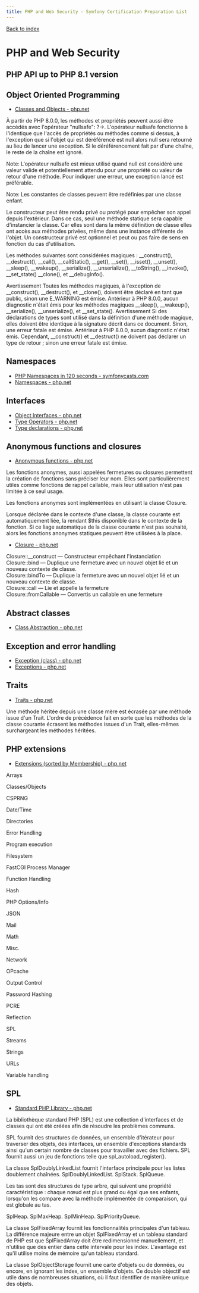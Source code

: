 ```yaml
---
title: PHP and Web Security - Symfony Certification Preparation List
---
```

[Back to index](../readme.md#table-of-contents)

# PHP and Web Security

## PHP API up to PHP 8.1 version

## Object Oriented Programming
- [Classes and Objects - php.net](http://php.net/manual/en/language.oop5.php)

À partir de PHP 8.0.0, les méthodes et propriétés peuvent aussi être accédés avec l'opérateur "nullsafe": ?->. L'opérateur nullsafe fonctionne à l'identique que l'accès de propriétés ou méthodes comme si dessus, à l'exception que si l'objet qui est déréférencé est null alors null sera retourné au lieu de lancer une exception. Si le déréférencement fait par d'une chaîne, le reste de la chaîne est ignoré.

Note:
L'opérateur nullsafe est mieux utilisé quand null est considéré une valeur valide et potentiellement attendu pour une propriété ou valeur de retour d'une méthode. Pour indiquer une erreur, une exception lancé est préférable.

Note:
Les constantes de classes peuvent être redéfinies par une classe enfant.

Le constructeur peut être rendu privé ou protégé pour empêcher son appel depuis l'extérieur. Dans ce cas, seul une méthode statique sera capable d'instancier la classe. Car elles sont dans la même définition de classe elles ont accès aux méthodes privées, même dans une instance différente de l'objet. Un constructeur privé est optionnel et peut ou pas faire de sens en fonction du cas d'utilisation.


Les méthodes suivantes sont considérées magiques : __construct(), __destruct(), __call(), __callStatic(), __get(), __set(), __isset(), __unset(), __sleep(), __wakeup(), __serialize(), __unserialize(), __toString(), __invoke(), __set_state() __clone(), et __debugInfo().

Avertissement
Toutes les méthodes magiques, à l'exception de __construct(), __destruct(), et __clone(), doivent être déclaré en tant que public, sinon une E_WARNING est émise. Antérieur à PHP 8.0.0, aucun diagnostic n'était émis pour les méthodes magiques __sleep(), __wakeup(), __serialize(), __unserialize(), et __set_state().
Avertissement
Si des déclarations de types sont utilisé dans la définition d'une méthode magique, elles doivent être identique à la signature décrit dans ce document. Sinon, une erreur fatale est émise. Antérieur à PHP 8.0.0, aucun diagnostic n'était émis. Cependant, __construct() et __destruct() ne doivent pas déclarer un type de retour ; sinon une erreur fatale est émise.

## Namespaces
- [PHP Namespaces in 120 seconds - symfonycasts.com](https://symfonycasts.com/screencast/php-namespaces-in-120-seconds)
- [Namespaces - php.net](http://php.net/manual/en/language.namespaces.php)

## Interfaces
- [Object Interfaces - php.net](http://php.net/manual/en/language.oop5.interfaces.php)
- [Type Operators - php.net](http://php.net/manual/en/language.operators.type.php)
- [Type declarations - php.net](http://php.net/manual/en/functions.arguments.php#functions.arguments.type-declaration)

## Anonymous functions and closures
- [Anonymous functions - php.net](http://php.net/manual/en/functions.anonymous.php)

Les fonctions anonymes, aussi appelées fermetures ou closures permettent la création de fonctions sans préciser leur nom. Elles sont particulièrement utiles comme fonctions de rappel callable, mais leur utilisation n'est pas limitée à ce seul usage.

Les fonctions anonymes sont implémentées en utilisant la classe Closure.

Lorsque déclarée dans le contexte d'une classe, la classe courante est automatiquement liée, la rendant $this disponible dans le contexte de la fonction. Si ce liage automatique de la classe courante n'est pas souhaité, alors les fonctions anonymes statiques peuvent être utilisées à la place.

- [Closure - php.net](http://php.net/manual/en/class.closure.php)

Closure::__construct — Constructeur empêchant l'instanciation  
Closure::bind — Duplique une fermeture avec un nouvel objet lié et un nouveau contexte de classe.  
Closure::bindTo — Duplique la fermeture avec un nouvel objet lié et un nouveau contexte de classe.   
Closure::call — Lie et appelle la fermeture  
Closure::fromCallable — Convertis un callable en une fermeture  

## Abstract classes
- [Class Abstraction - php.net](http://php.net/manual/en/language.oop5.abstract.php)

## Exception and error handling
- [Exception (class) - php.net](http://php.net/manual/en/class.exception.php)
- [Exceptions - php.net](http://php.net/manual/fr/language.exceptions.php)

## Traits
- [Traits - php.net](http://php.net/manual/fr/language.oop5.traits.php)

Une méthode héritée depuis une classe mère est écrasée par une méthode issue d'un Trait. L'ordre de précédence fait en sorte que les méthodes de la classe courante écrasent les méthodes issues d'un Trait, elles-mêmes surchargeant les méthodes héritées.

## PHP extensions
- [Extensions (sorted by Membership) - php.net](http://php.net/manual/en/extensions.membership.php)

Arrays

Classes/Objects

CSPRNG

Date/Time

Directories

Error Handling

Program execution

Filesystem

FastCGI Process Manager

Function Handling

Hash

PHP Options/Info

JSON

Mail

Math

Misc.

Network

OPcache

Output Control

Password Hashing

PCRE

Reflection

SPL

Streams

Strings

URLs

Variable handling

## SPL
- [Standard PHP Library - php.net](http://php.net/book.spl)

La bibliothèque standard PHP (SPL) est une collection d'interfaces et de classes qui ont été créées afin de résoudre les problèmes communs.

SPL fournit des structures de données, un ensemble d'itérateur pour traverser des objets, des interfaces, un ensemble d'exceptions standards ainsi qu'un certain nombre de classes pour travailler avec des fichiers. SPL fournit aussi un jeu de fonctions telle que spl_autoload_register().

La classe SplDoublyLinkedList fournit l'interface principale pour les listes doublement chaînées.
SplDoublyLinkedList. 
SplStack. 
SplQueue. 

Les tas sont des structures de type arbre, qui suivent une propriété caractéristique : chaque nœud est plus grand ou égal que ses enfants, lorsqu'on les compare avec la méthode implémentée de comparaison, qui est globale au tas.

SplHeap. 
SplMaxHeap. 
SplMinHeap. 
SplPriorityQueue. 

La classe SplFixedArray fournit les fonctionnalités principales d'un tableau. La différence majeure entre un objet SplFixedArray et un tableau standard de PHP est que SplFixedArray doit être redimensionné manuellement, et n'utilise que des entier dans cette intervale pour les index. L'avantage est qu'il utilise moins de mémoire qu'un tableau standard.

La classe SplObjectStorage fournit une carte d'objets ou de données, ou encore, en ignorant les index, un ensemble d'objets. Ce double objectif est utile dans de nombreuses situations, où il faut identifier de manière unique des objets.

